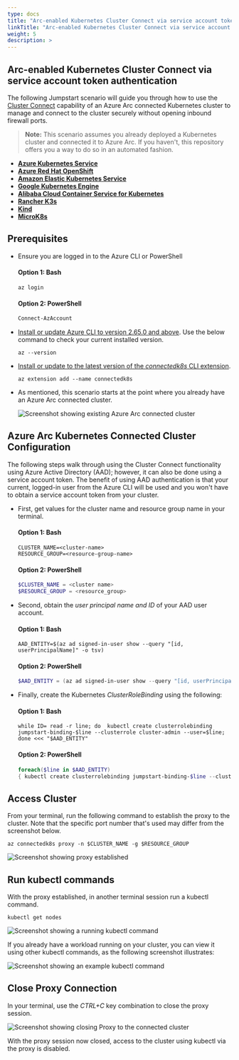 ```yaml
---
type: docs
title: "Arc-enabled Kubernetes Cluster Connect via service account token authentication"
linkTitle: "Arc-enabled Kubernetes Cluster Connect via service account token authentication"
weight: 5
description: >
---
```


## Arc-enabled Kubernetes Cluster Connect via service account token authentication

The following Jumpstart scenario will guide you through how to use the [Cluster Connect](https://learn.microsoft.com/azure/azure-arc/kubernetes/cluster-connect) capability of an Azure Arc connected Kubernetes cluster to manage and connect to the cluster securely without opening inbound firewall ports.

  > **Note:** This scenario assumes you already deployed a Kubernetes cluster and connected it to Azure Arc. If you haven't, this repository offers you a way to do so in an automated fashion.

- **[Azure Kubernetes Service](../../../aks/)**
- **[Azure Red Hat OpenShift](../../../aro/)**
- **[Amazon Elastic Kubernetes Service](../../../eks/)**
- **[Google Kubernetes Engine](../../../gke/)**
- **[Alibaba Cloud Container Service for Kubernetes](../../../alibaba/)**
- **[Rancher K3s](../../../rancher_k3s/)**
- **[Kind](../../../kind/)**
- **[MicroK8s](../../../microk8s/)**

## Prerequisites

- Ensure you are logged in to the Azure CLI or PowerShell

  #### Option 1: Bash

  ```shell
  az login
  ```

  #### Option 2: PowerShell

  ```powershell
  Connect-AzAccount
  ```

- [Install or update Azure CLI to version 2.65.0 and above](https://learn.microsoft.com/cli/azure/install-azure-cli?view=azure-cli-latest). Use the below command to check your current installed version.

  ```shell
  az --version
  ```

- [Install or update to the latest version of the _connectedk8s_ CLI extension](https://learn.microsoft.com/azure/azure-arc/kubernetes/cluster-connect?tabs=azure-cli).

  ```shell
  az extension add --name connectedk8s
  ```

- As mentioned, this scenario starts at the point where you already have an Azure Arc connected cluster.

    ![Screenshot showing existing Azure Arc connected cluster](./01.png)

## Azure Arc Kubernetes Connected Cluster Configuration

The following steps walk through using the Cluster Connect functionality using Azure Active Directory (AAD); however, it can also be done using a service account token.  The benefit of using AAD authentication is that your current, logged-in user from the Azure CLI will be used and you won't have to obtain a service account token from your cluster.

- First, get values for the cluster name and resource group name in your terminal.

  #### Option 1: Bash

  ```shell
  CLUSTER_NAME=<cluster-name>
  RESOURCE_GROUP=<resource-group-name>
  ```

  #### Option 2: PowerShell

  ```powershell
  $CLUSTER_NAME = <cluster name>
  $RESOURCE_GROUP = <resource_group>
  ```

- Second, obtain the _user principal name and ID_ of your AAD user account.

  #### Option 1: Bash

  ```shell
  AAD_ENTITY=$(az ad signed-in-user show --query "[id, userPrincipalName]" -o tsv)
  ```

  #### Option 2: PowerShell

  ```powershell
  $AAD_ENTITY = (az ad signed-in-user show --query "[id, userPrincipalName]" -o tsv)
  ```

- Finally, create the Kubernetes _ClusterRoleBinding_ using the following:

  #### Option 1: Bash

  ```shell
  while ID= read -r line; do  kubectl create clusterrolebinding jumpstart-binding-$line --clusterrole cluster-admin --user=$line; done <<< "$AAD_ENTITY"
  ```

  #### Option 2: PowerShell

  ```powershell
  foreach($line in $AAD_ENTITY)
  { kubectl create clusterrolebinding jumpstart-binding-$line --clusterrole cluster-admin --user=$line }
  ```

## Access Cluster

From your terminal, run the following command to establish the proxy to the cluster.  Note that the specific port number that's used may differ from the screenshot below.

  ```shell
  az connectedk8s proxy -n $CLUSTER_NAME -g $RESOURCE_GROUP
  ```

  ![Screenshot showing proxy established](./02.png)

## Run kubectl commands

With the proxy established, in another terminal session run a kubectl command.

  ```shell
  kubectl get nodes
  ```

  ![Screenshot showing a running kubectl command](./03.png)

If you already have a workload running on your cluster, you can view it using other kubectl commands, as the following screenshot illustrates:

  ![Screenshot showing an example kubectl command](./04.png)

## Close Proxy Connection

In your terminal, use the _CTRL+C_ key combination to close the proxy session.

  ![Screenshot showing closing Proxy to the connected cluster](./05.png)

With the proxy session now closed, access to the cluster using kubectl via the proxy is disabled.
